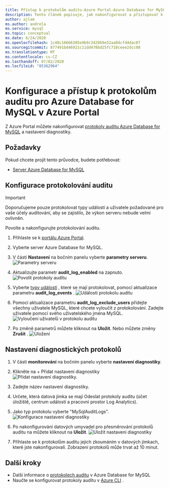 ```yaml
---
title: Přístup k protokolům auditu-Azure Portal-Azure Database for MySQL
description: Tento článek popisuje, jak nakonfigurovat a přistupovat k protokolům auditu v Azure Database for MySQL z Azure Portal.
author: ajlam
ms.author: andrela
ms.service: mysql
ms.topic: conceptual
ms.date: 6/24/2020
ms.openlocfilehash: 1c48c16666305e9b9c342869e52aa04cfd4dac07
ms.sourcegitcommit: 877491bd46921c11dd478bd25fc718ceee2dcc08
ms.translationtype: MT
ms.contentlocale: cs-CZ
ms.lasthandoff: 07/02/2020
ms.locfileid: "85362964"
---
```

# <a name="configure-and-access-audit-logs-for-azure-database-for-mysql-in-the-azure-portal"></a>Konfigurace a přístup k protokolům auditu pro Azure Database for MySQL v Azure Portal

Z Azure Portal můžete nakonfigurovat [protokoly auditu Azure Database for MySQL](concepts-audit-logs.md) a nastavení diagnostiky.

## <a name="prerequisites"></a>Požadavky

Pokud chcete projít tento průvodce, budete potřebovat:

- [Server Azure Database for MySQL](quickstart-create-mysql-server-database-using-azure-portal.md)

## <a name="configure-audit-logging"></a>Konfigurace protokolování auditu

>[!IMPORTANT]
> Doporučujeme pouze protokolovat typy událostí a uživatele požadované pro vaše účely auditování, aby se zajistilo, že výkon serveru nebude velmi ovlivněn.

Povolte a nakonfigurujte protokolování auditu.

1. Přihlaste se k [portálu Azure Portal](https://portal.azure.com/).

1. Vyberte server Azure Database for MySQL.

1. V části **Nastavení** na bočním panelu vyberte **parametry serveru**.
    ![Parametry serveru](./media/howto-configure-audit-logs-portal/server-parameters.png)

1. Aktualizujte parametr **audit_log_enabled** na zapnuto.
    ![Povolit protokoly auditu](./media/howto-configure-audit-logs-portal/audit-log-enabled.png)

1. Vyberte [typy událostí](concepts-audit-logs.md#configure-audit-logging) , které se mají protokolovat, pomocí aktualizace parametru **audit_log_events** .
    ![Události protokolu auditu](./media/howto-configure-audit-logs-portal/audit-log-events.png)

1. Pomocí aktualizace parametru **audit_log_exclude_users** přidejte všechny uživatele MySQL, které chcete vyloučit z protokolování. Zadejte uživatele pomocí svého uživatelského jména MySQL.
    ![Vyloučení uživatelů v protokolu auditu](./media/howto-configure-audit-logs-portal/audit-log-exclude-users.png)

1. Po změně parametrů můžete kliknout na **Uložit**. Nebo můžete změny **Zrušit** .
    ![Uložení](./media/howto-configure-audit-logs-portal/save-parameters.png)

## <a name="set-up-diagnostic-logs"></a>Nastavení diagnostických protokolů

1. V části **monitorování** na bočním panelu vyberte **nastavení diagnostiky**.

1. Klikněte na + Přidat nastavení diagnostiky ![ Přidat nastavení diagnostiky.](./media/howto-configure-audit-logs-portal/add-diagnostic-setting.png)

1. Zadejte název nastavení diagnostiky.

1. Určete, která datová jímka se mají Odeslat protokoly auditu (účet úložiště, centrum událostí a pracovní prostor Log Analytics).

1. Jako typ protokolu vyberte "MySqlAuditLogs".
![Konfigurace nastavení diagnostiky](./media/howto-configure-audit-logs-portal/configure-diagnostic-setting.png)

1. Po nakonfigurování datových umyvadel pro přesměrování protokolů auditu na můžete kliknout na **Uložit**.
![Uložit nastavení diagnostiky](./media/howto-configure-audit-logs-portal/save-diagnostic-setting.png)

1. Přihlaste se k protokolům auditu jejich zkoumáním v datových jímkach, které jste nakonfigurovali. Zobrazení protokolů může trvat až 10 minut.

## <a name="next-steps"></a>Další kroky

- Další informace o [protokolech auditu](concepts-audit-logs.md) v Azure Database for MySQL
- Naučte se konfigurovat protokoly auditu v [Azure CLI](howto-configure-audit-logs-cli.md) .